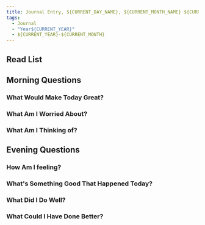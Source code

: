 ```yaml
---
title: Journal Entry, ${CURRENT_DAY_NAME}, ${CURRENT_MONTH_NAME} ${CURRENT_DATE}, ${CURRENT_YEAR}
tags:
  - Journal
  - "Year${CURRENT_YEAR}"
  - ${CURRENT_YEAR}-${CURRENT_MONTH}
---
```


## Read List

## Morning Questions

### What Would Make Today Great?

### What Am I Worried About?

### What Am I Thinking of?

## Evening Questions

### How Am I feeling?

### What's Something Good That Happened Today?

### What Did I Do Well?

### What Could I Have Done Better?
